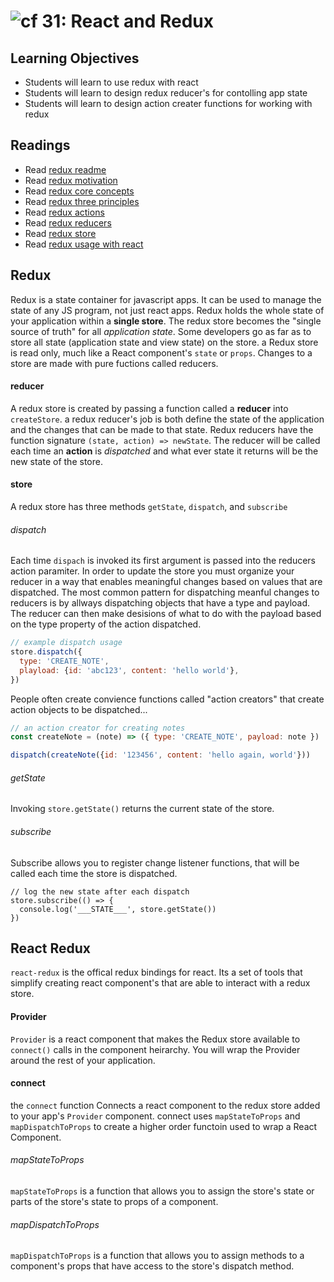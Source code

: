 ![cf](http://i.imgur.com/7v5ASc8.png) 31: React and Redux
===

## Learning Objectives
* Students will learn to use redux with react 
* Students will learn to design redux reducer's for contolling app state
* Students will learn to design action creater functions for working with redux

## Readings
* Read [redux readme](http://redux.js.org/)
* Read [redux motivation](http://redux.js.org/docs/introduction/Motivation.html)
* Read [redux core concepts](http://redux.js.org/docs/introduction/CoreConcepts.html)
* Read [redux three principles](http://redux.js.org/docs/introduction/ThreePrinciples.html)
* Read [redux actions](http://redux.js.org/docs/basics/Actions.html)
* Read [redux reducers](http://redux.js.org/docs/basics/Reducers.html)
* Read [redux store](http://redux.js.org/docs/basics/Store.html)
* Read [redux usage with react](http://redux.js.org/docs/basics/UsageWithReact.html)

## Redux
Redux is a state container for javascript apps. It can be used to manage the state of any JS program, not just react apps. Redux holds the whole state of your application within a **single store**. The redux store becomes the "single source of truth" for all *application state*. Some developers go as far as to store all state (application state and view state) on the store. a Redux store is read only, much like a React component's `state` or `props`. Changes to a store are made with pure fuctions called reducers.

#### reducer
A redux store is created by passing a function called a **reducer** into `createStore`. a redux reducer's job is both define the state of the application and the changes that can be made to that state. Redux reducers have the function signature `(state, action) => newState`. The reducer will be called each time an **action** is _dispatched_ and what ever state it returns will be the new state of the store. 

#### store 
A redux store has three methods `getState`, `dispatch`, and `subscribe`

###### dispatch
Each time `dispach` is invoked its first argument is passed into the reducers action paramiter. In order to update the store you must organize your reducer in a way that enables meaningful changes based on values that are dispatched. The most common pattern for dispatching meanful changes to reducers is by allways dispatching objects that have a type and payload. The reducer can then make desisions of what to do with the payload based on the type property of the action dispatched.  

``` javascript
// example dispatch usage
store.dispatch({
  type: 'CREATE_NOTE',
  playload: {id: 'abc123', content: 'hello world'},
})
```
People often create convience functions called "action creators" that create action objects to be dispatched...  
``` javascript
// an action creator for creating notes
const createNote = (note) => ({ type: 'CREATE_NOTE', payload: note })

dispatch(createNote({id: '123456', content: 'hello again, world'}))
```
 
###### getState 
Invoking `store.getState()` returns the current state of the store.

###### subscribe
Subscribe allows you to register change listener functions, that will be called each time the store is dispatched.
```
// log the new state after each dispatch
store.subscribe(() => {
  console.log('___STATE___', store.getState())
})
```

## React Redux 
`react-redux` is the offical redux bindings for react. Its a set of tools that simplify creating react component's that are able to interact with a redux store.

#### Provider 
`Provider` is a react component that makes the Redux store available to `connect()` calls in the component heirarchy. You will wrap the Provider around the rest of your application.

#### connect 
the `connect` function Connects a react component to the redux store added to your app's `Provider` component. connect uses `mapStateToProps` and `mapDispatchToProps` to create a higher order functoin used to wrap a React Component.

###### mapStateToProps
`mapStateToProps` is a function that allows you to assign the store's state or parts of the store's state to props of a component.

###### mapDispatchToProps
`mapDispatchToProps` is a function that allows you to assign methods to a component's props that have access to the store's dispatch method.

